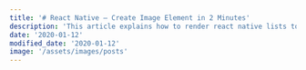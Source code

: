 ```yaml
---
title: '# React Native – Create Image Element in 2 Minutes'
description: 'This article explains how to render react native lists to the user. Using the map() method'
date: '2020-01-12'
modified_date: '2020-01-12'
image: '/assets/images/posts'
---
```

